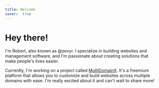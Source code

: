 ```yaml
---
title: Welcome
cover:  true
---
```

# Hey there!
I'm Robert, also known as @zevyr. I specialize in building websites and management software, and I'm passionate about creating solutions that make people's lives easier.

Currently, I'm working on a project called [MultiDomainX](https://MultiDomainX.github.io). It's a freemium platform that allows you to customize and build websites across multiple domains with ease. I'm really excited about it and can't wait to share more!